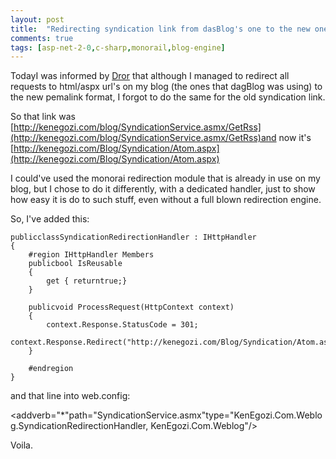 ```yaml
---
layout: post
title:  "Redirecting syndication link from dasBlog's one to the new one"
comments: true
tags: [asp-net-2-0,c-sharp,monorail,blog-engine]
---
```



TodayI was informed by [Dror](http://blogs.microsoft.co.il/blogs/drorengel/) that although I managed to redirect all requests to html/aspx url's on my blog (the ones that dagBlog was using) to the new pemalink format, I forgot to do the same for the old syndication link.

So that link was [http://kenegozi.com/blog/SyndicationService.asmx/GetRss](http://kenegozi.com/blog/SyndicationService.asmx/GetRss)and now it's [http://kenegozi.com/Blog/Syndication/Atom.aspx](http://kenegozi.com/Blog/Syndication/Atom.aspx)

I could've used the monorai redirection module that is already in use on my blog, but I chose to do it differently, with a dedicated handler, just to show how easy it is do to such stuff, even without a full blown redirection engine.

So, I've added this:

```
publicclassSyndicationRedirectionHandler : IHttpHandler 
{
    #region IHttpHandler Members
    publicbool IsReusable
    {
        get { returntrue;}
    }

    publicvoid ProcessRequest(HttpContext context)
    {
        context.Response.StatusCode = 301;
        context.Response.Redirect("http://kenegozi.com/Blog/Syndication/Atom.aspx");
    }

    #endregion
}
```

and that line into web.config:


&lt;addverb="*"path="SyndicationService.asmx"type="KenEgozi.Com.Weblog.SyndicationRedirectionHandler, KenEgozi.Com.Weblog"/&gt;


Voila.

